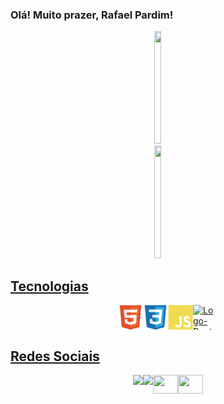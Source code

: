 ### Olá! Muito prazer, Rafael Pardim!

 <div style="display: flex; justify-content: center">
  <a href="https://github.com/orafapardim">
  <img display="block" height="180em" width="49%" src="https://github-readme-stats.vercel.app/api?username=orafapardim&show_icons=true&theme=dark&include_all_commits=true&count_private=true"/>
  <img display="block" height="180em" width="49%" src="https://github-readme-stats.vercel.app/api/top-langs/?username=orafapardim&layout=compact&langs_count=16&theme=dark"/>
</div>
 
 ## Tecnologias
 
<div style="display: flex; justify-content: center">
  <img align="center" alt="Logo-HTML" height="40" width="40" src="https://raw.githubusercontent.com/devicons/devicon/master/icons/html5/html5-original.svg">
  <img align="center" alt="Logo-CSS" height="40" width="40" src="https://raw.githubusercontent.com/devicons/devicon/master/icons/css3/css3-original.svg">
  <img align="center" alt="Logo-JavaScript" height="40" width="40" src="https://raw.githubusercontent.com/devicons/devicon/master/icons/javascript/javascript-plain.svg">
  <img align="center" alt="Logo-Bootstrap" height="40" width="40" src="https://raw.githubusercontent.com/jmnote/z-icons/master/svg/bootstrap.svg">
</div>
 
 ## Redes Sociais
 
<div style="display: flex; justify-content: center; width: 100%; margin: 0 auto"> 
  <a href="https://instagram.com/orafapardim" target="_blank">
    <img src="https://img.shields.io/badge/-Instagram-%23E4405F?style=for-the-badge&logo=instagram&logoColor=white" target="_blank">
  </a>
  <a href="https://www.linkedin.com/in/rafaelpardim" target="_blank">
    <img src="https://img.shields.io/badge/-LinkedIn-%230077B5?style=for-the-badge&logo=linkedin&logoColor=white" target="_blank">
  </a>
  <a href="https://www.twitter.com/orafapardim" target="_blank">
    <img height="30" width="40" src="https://raw.githubusercontent.com/jmnote/z-icons/master/svg/twitter.svg?style=for-the-badge&logo=twitch&logoColor=white" target="_blank">
  </a>
  <a href="mailto:orafapardim@gmail.com" target="_blank">
    <img height="30" width="40" src="https://raw.githubusercontent.com/jmnote/z-icons/master/svg/google.svg?style=for-the-badge&logo=linkedin&logoColor=white" target="_blank">
  </a>
</div>
